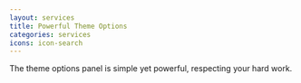 ```yaml
---
layout: services
title: Powerful Theme Options
categories: services
icons: icon-search
---
```


The theme options panel is simple yet powerful, respecting your hard work.